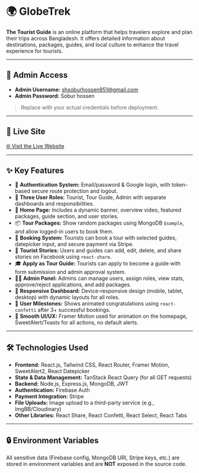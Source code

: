 # 🌍 GlobeTrek

**The Tourist Guide** is an online platform that helps travelers explore and plan their trips across Bangladesh. It offers detailed information about destinations, packages, guides, and local culture to enhance the travel experience for tourists.

---

## 🔑 Admin Access

- **Admin Username:** shsoburhossen951@gmail.com
- **Admin Password:** Sobur hossen

> Replace with your actual credentials before deployment.

---

## 🔗 Live Site

[🌐 Visit the Live Website](https://your-live-site-url.com)

---

## ✨ Key Features

- 🔐 **Authentication System:** Email/password & Google login, with token-based secure route protection and logout.
- 👥 **Three User Roles:** Tourist, Tour Guide, Admin with separate dashboards and responsibilities.
- 🧭 **Home Page:** Includes a dynamic banner, overview video, featured packages, guide section, and user stories.
- 📦 **Tour Packages:** Show random packages using MongoDB `$sample`, and allow logged-in users to book them.
- 📅 **Booking System:** Tourists can book a tour with selected guides, datepicker input, and secure payment via Stripe.
- 📖 **Tourist Stories:** Users and guides can add, edit, delete, and share stories on Facebook using `react-share`.
- 🎓 **Apply as Tour Guide:** Tourists can apply to become a guide with form submission and admin approval system.
- 🧑‍💻 **Admin Panel:** Admins can manage users, assign roles, view stats, approve/reject applications, and add packages.
- 🧾 **Responsive Dashboard:** Device-responsive design (mobile, tablet, desktop) with dynamic layouts for all roles.
- 🎉 **User Milestones:** Shows animated congratulations using `react-confetti` after 3+ successful bookings.
- 🚀 **Smooth UI/UX:** Framer Motion used for animation on the homepage, SweetAlert/Toasts for all actions, no default alerts.

---

## 🛠️ Technologies Used

- **Frontend:** React.js, Tailwind CSS, React Router, Framer Motion, SweetAlert2, React Datepicker
- **State & Data Management:** TanStack React Query (for all GET requests)
- **Backend:** Node.js, Express.js, MongoDB, JWT
- **Authentication:** Firebase Auth
- **Payment Integration:** Stripe
- **File Uploads:** Image upload to a third-party service (e.g., ImgBB/Cloudinary)
- **Other Libraries:** React Share, React Confetti, React Select, React Tabs

---

## 🔒 Environment Variables

All sensitive data (Firebase config, MongoDB URI, Stripe keys, etc.) are stored in environment variables and are **NOT** exposed in the source code.